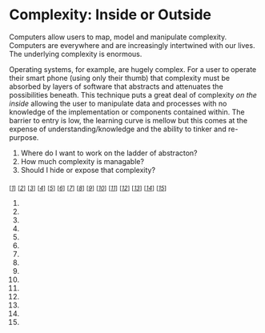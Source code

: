 # Complexity: Inside or Outside

Computers allow users to map, model and manipulate complexity.
Computers are everywhere and are increasingly intertwined with our
lives. The underlying complexity is enormous.

Operating systems, for example, are hugely complex. For a user to
operate their smart phone (using only their thumb) that complexity
must be absorbed by layers of software that abstracts and
attenuates the possibilities beneath. This technique puts a great
deal of complexity _on the inside_ allowing the user to manipulate
data and processes with no knowledge of the implementation or
components contained within. The barrier to entry is low, the
learning curve is mellow but this comes at the expense of
understanding/knowledge and the ability to tinker and re-purpose.

1. Where do I want to work on the ladder of abstracton?
2. How much complexity is managable?
3. Should I hide or expose that complexity?

<sub>[_[1](#ref1)_]</sub>
<sub>[_[2](#ref2)_]</sub>
<sub>[_[3](#ref3)_]</sub>
<sub>[_[4](#ref4)_]</sub>
<sub>[_[5](#ref5)_]</sub>
<sub>[_[6](#ref6)_]</sub>
<sub>[_[7](#ref7)_]</sub>
<sub>[_[8](#ref8)_]</sub>
<sub>[_[9](#ref9)_]</sub>
<sub>[_[10](#ref10)_]</sub>
<sub>[_[11](#ref11)_]</sub>
<sub>[_[12](#ref12)_]</sub>
<sub>[_[13](#ref13)_]</sub>
<sub>[_[14](#ref14)_]</sub>
<sub>[_[15](#ref15)_]</sub>

1. <a id="ref1"></a> []()
2. <a id="ref2"></a> []()
3. <a id="ref3"></a> []()
4. <a id="ref4"></a> []()
5. <a id="ref5"></a> []()
6. <a id="ref6"></a> []()
7. <a id="ref7"></a> []()
8. <a id="ref8"></a> []()
9. <a id="ref9"></a> []()
10. <a id="ref10"></a> []()
11. <a id="ref11"></a> []()
12. <a id="ref12"></a> []()
13. <a id="ref13"></a> []()
14. <a id="ref14"></a> []()
15. <a id="ref15"></a> []()
